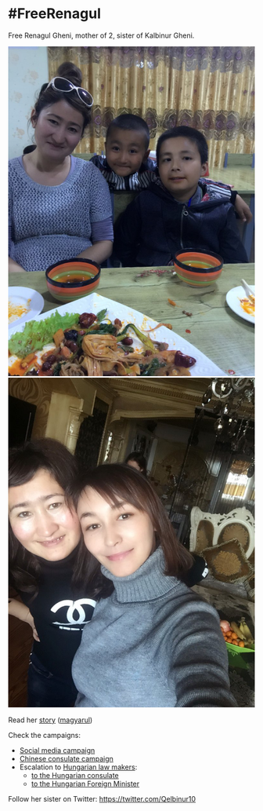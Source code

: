 # #FreeRenagul

Free Renagul Gheni, mother of 2, sister of Kalbinur Gheni.

![WithSons](BookOfRenagul/WithSons.jpg)
![WithSister](BookOfRenagul/WithSister.jpg)

Read her [story](BookOfRenagul/BookOfRenagul.pdf) ([magyarul](BookOfRenagul/BookOfRenagul_hu.pdf)) 

Check the campaigns: 
* [Social media campaign](SocialMediaCampaign/SocialMediaCampaign.md) 
* [Chinese consulate campaign](ChineseConsulateCampaign)
* Escalation to [Hungarian law makers](HungarianLawMakersCampaign):
  * [to the Hungarian consulate](HungarianLawMakersCampaign/Consulate)
  * [to the Hungarian Foreign Minister](HungarianLawMakersCampaign/ForeignMinister)

Follow her sister on Twitter: https://twitter.com/Qelbinur10
